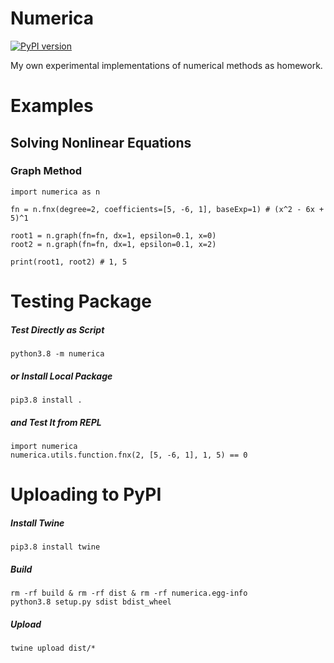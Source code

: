 # Numerica
[![PyPI version](https://badge.fury.io/py/numerica.svg)](https://badge.fury.io/py/numerica)

My own experimental implementations of numerical methods as homework.

# Examples
## Solving Nonlinear Equations
### Graph Method
    import numerica as n

    fn = n.fnx(degree=2, coefficients=[5, -6, 1], baseExp=1) # (x^2 - 6x + 5)^1

    root1 = n.graph(fn=fn, dx=1, epsilon=0.1, x=0)
    root2 = n.graph(fn=fn, dx=1, epsilon=0.1, x=2)

    print(root1, root2) # 1, 5

# Testing Package
##### Test Directly as Script
    python3.8 -m numerica
##### or Install Local Package
    pip3.8 install .
##### and Test It from REPL
    import numerica
    numerica.utils.function.fnx(2, [5, -6, 1], 1, 5) == 0

# Uploading to PyPI
##### Install Twine
    pip3.8 install twine
##### Build
    rm -rf build & rm -rf dist & rm -rf numerica.egg-info
    python3.8 setup.py sdist bdist_wheel
##### Upload
    twine upload dist/*